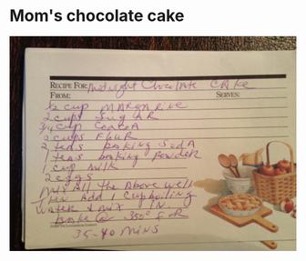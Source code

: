 # Mom's chocolate cake

![Evernote_Camera_Roll_20130125_132728.jpg](image/Evernote_Camera_Roll_20130125_132728.jpg)
